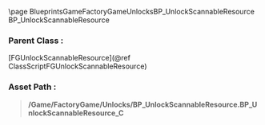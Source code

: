 \page BlueprintsGameFactoryGameUnlocksBP_UnlockScannableResource BP_UnlockScannableResource
### Parent Class :
[FGUnlockScannableResource](@ref ClassScriptFGUnlockScannableResource)
### Asset Path :
<b><blockquote>/Game/FactoryGame/Unlocks/BP_UnlockScannableResource.BP_UnlockScannableResource_C</blockquote></b>
